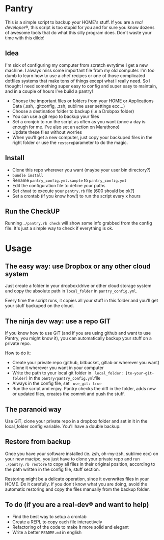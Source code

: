 # Pantry

This is a simple script to backup your HOME's stuff.
If you are a *real developer*®, this script is too stupid for you and for sure you know dozens of awesome tools that do what this silly program does.  Don't waste your time with this dildo!

## Idea

I'm sick of configuring my computer from scratch evrytime I get a new machine. I always miss some important file from my old computer. I'm too dumb to learn how to use a chef recipes or one of those complicated dotfiles systems that make tons of things except what I really need. So I thought I need something super easy to config and super easy to maintain, and in a couple of hours I've build a pantry!

* Choose the important files or folders from your HOME or Applications Data (.ssh, .gitconfig, .zsh, sublime user settings ecc...)
* Choose a destination folder to backup (i.e a Drobpox folder)
* You can use a git repo to backup your files
* Set a cronjob to run the script as often as you want (once a day is enough for me. I've also set an action on Marathono)
* Update these files without worries
* When you'll get a new computer, just copy your backuped files in the right folder or use the ```restore```parameter to do the magic.

## Install

* Clone this repo wherever you want (maybe your user bin directory?)
* ```bundle install```
* Rename ```pantry_config.yml.sample``` to ```pantry_config.yml```
* Edit the configuration file to define your paths
* Set ```chmod``` to execute your ```pantry.rb``` file [600 should be ok?]
* Set a crontab (if you know how!) to run the script every x hours

## Run the CheckUP

Running ```./pantry.rb check``` will show some info grabbed from the config file. It's just a simple way to check if everything is ok.

# Usage 

## The easy way: use Dropbox or any other cloud system

Just create a folder in your dropbox/drive or other cloud storage system and copy the absolute path in ```local_folder``` in ```pantry_config.yml```.

Every time the script runs, it copies all your stuff in this folder and you'll get your stuff backuped on the cloud.

## The ninja dev way: use a repo GIT

If you know how to use GIT (and if you are using github and want to use Pantry, you might know it), you can automatically backup your stuff on a private repo.

How to do it:

* Create your private repo (github, bitbucket, gitlab or wherever you want)
* Clone it wherever you want in your computer
* Write the path to your local git folder in ``` local_folder: [to-your-git-folder]``` in the ```pantry/pantry_config.yml```file
* Always in the config file, set ``` use_git: true```
* Run the script and enjoy. Pantry checks the diff in the folder, adds new or updated files, creates the commit and push the stuff.

## The paranoid way

Use GIT, clone your private repo in a dropbox folder and set in it in the local_folder config variable. You'll have a double backup.


## Restore from backup

Once you have your software installed (ie. zsh, oh-my-zsh, sublime ecc) on your new mac/pc, you just have to clone your private repo and run ```./pantry.rb restore``` to copy all files in their original position, according to the path written in the config file, stuff section.

Restoring might be a delicate operation, since it overwrites files in your HOME. Do it carefully. If you don't know what you are doing, avoid the automatic restoring and copy the files manually from the backup folder.

## To do (if you are a real-dev® and want to help)

* Find the best way to setup a crontab
* Create a REPL to copy each file interactively
* Refactoring of the code to make it more solid and elegant
* Write a better ```README.md``` in english